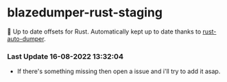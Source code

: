 # blazedumper-rust-staging

🚀 Up to date offsets for Rust. Automatically kept up to date thanks to [rust-auto-dumper](https://github.com/Akandesh/rust-auto-dumper).


### Last Update 16-08-2022 13:32:04
- If there's something missing then open a issue and i'll try to add it asap.